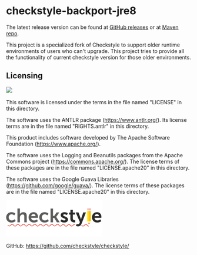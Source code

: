 checkstyle-backport-jre8
========================

The latest release version can be found at
[GitHub releases](https://github.com/checkstyle/checkstyle/releases/)
or at [Maven repo](https://repo1.maven.org/maven2/com/puppycrawl/tools/checkstyle/).

This project is a specialized fork of Checkstyle to support older runtime environments
of users who can't upgrade.
This project tries to provide all the functionality of current checkstyle version for
those older environments.

## Licensing

![](https://img.shields.io/badge/license-GNU%20LGPL%20v2.1-blue.svg)

This software is licensed under the terms in the file named "LICENSE" in this
directory.

The software uses the ANTLR package (https://www.antlr.org/). Its license terms
are in the file named "RIGHTS.antlr" in this directory.

This product includes software developed by
The Apache Software Foundation (https://www.apache.org/).

The software uses the Logging and Beanutils packages from the
Apache Commons project (https://commons.apache.org/). The license terms
of these packages are in the file named "LICENSE.apache20" in this
directory.

The software uses the Google Guava Libraries
(https://github.com/google/guava/). The license terms of
these packages are in the file named "LICENSE.apache20" in this
directory.

![](https://raw.githubusercontent.com/checkstyle/resources/master/img/checkstyle-logos/checkstyle-logo-260x99.png)

GitHub: https://github.com/checkstyle/checkstyle/
